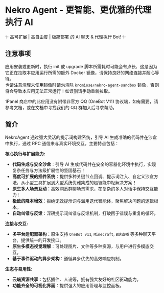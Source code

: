 # Nekro Agent - 更智能、更优雅的代理执行 AI

✨ 高可扩展 | 高自由度 | 极简部署 的 AI 聊天 & 代理执行 Bot! ✨

## 注意事项

应用安装或更新时，执行 init 或 upgrade 脚本所需耗时可能会有点长，这是因为它正在拉取本应用运行所需的额外 Docker 镜像，请保持良好的网络连接并耐心等待。  
也请注意清理未使用镜像时请勿清除 `kromiose/nekro-agent-sandbox` 镜像，否则将会导致本应用无法正常运行！如误删请手动重新拉取。

1Panel 商店中的此应用没有附带非官方 QQ (OneBot V11) 协议端，如有需要，请参考文档，或在文档中寻找我们的 QQ 群加入后寻求帮助。

## 简介

NekroAgent 通过强大灵活的提示词构建系统，引导 AI 生成准确的代码并在沙盒中执行，通过 RPC 通信来与真实环境交互。主要特点包括：

**核心执行与扩展能力:**

- **代码生成与安全沙盒**：引导 AI 生成代码并在安全的容器化环境中执行，实现复杂任务与方法级扩展性的坚固基石！
- **高度可扩展的插件系统**：提供多种关键节点回调、提示词注入、自定义沙盒方法，从小型工具扩展到大型系统优雅集成的超智能中枢解决方案！
- **原生多人场景互动**：高效洞悉群聊场景需求，在复杂的多人对话中保持交互能力！
- **极致的降本增效**：拒绝无效提示词与滥用迭代智能体，聚焦解决问题的逻辑根本。
- **自动纠错与反馈**：深耕提示词纠错与反馈机制，打破困于错误与重复的循环。

**连接与交互:**

- **多平台适配器架构**：原生支持 `OneBot v11`, `Minecraft`, `B站直播` 等多种聊天平台，提供统一的开发接口。
- **原生多模态视觉理解**：可处理图片、文件等多种资源，与用户进行多模态交互。
- **基于事件驱动的异步架构**：遵循异步优先的高效响应机制。

**生态与易用性:**

- **云端资源共享**：包括插件、人设等，拥有强大友好的社区驱动能力。
- **功能齐全的可视化界面**：提供强大的应用管理与监控面板。

